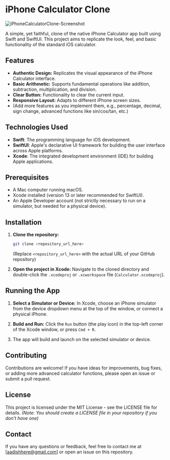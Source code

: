 # iPhone Calculator Clone

![iPhoneCalculatorClone-Screenshot](https://github.com/aadishhere/iPhone-Calculator-Clone/assets/84015581/900cbb2c-133f-4868-80db-6645a7b8f217)

A simple, yet faithful, clone of the native iPhone Calculator app built using Swift and SwiftUI. This project aims to replicate the look, feel, and basic functionality of the standard iOS calculator.

## Features

* **Authentic Design:** Replicates the visual appearance of the iPhone Calculator interface.
* **Basic Arithmetic:** Supports fundamental operations like addition, subtraction, multiplication, and division.
* **Clear Button:** Functionality to clear the current input.
* **Responsive Layout:** Adapts to different iPhone screen sizes.
* (Add more features as you implement them, e.g., percentage, decimal, sign change, advanced functions like sin/cos/tan, etc.)

## Technologies Used

* **Swift**: The programming language for iOS development.
* **SwiftUI**: Apple's declarative UI framework for building the user interface across Apple platforms.
* **Xcode**: The integrated development environment (IDE) for building Apple applications.

## Prerequisites

* A Mac computer running macOS.
* Xcode installed (version 13 or later recommended for SwiftUI).
* An Apple Developer account (not strictly necessary to run on a simulator, but needed for a physical device).

## Installation

1.  **Clone the repository:**

    ```bash
    git clone <repository_url_here>
    ```
    (Replace `<repository_url_here>` with the actual URL of your GitHub repository)

2.  **Open the project in Xcode:**
    Navigate to the cloned directory and double-click the `.xcodeproj` or `.xcworkspace` file (`Calculator.xcodeproj`).

## Running the App

1.  **Select a Simulator or Device:**
    In Xcode, choose an iPhone simulator from the device dropdown menu at the top of the window, or connect a physical iPhone.

2.  **Build and Run:**
    Click the `Run` button (the play icon) in the top-left corner of the Xcode window, or press `Cmd + R`.

3.  The app will build and launch on the selected simulator or device.

## Contributing

Contributions are welcome! If you have ideas for improvements, bug fixes, or adding more advanced calculator functions, please open an issue or submit a pull request.

## License

This project is licensed under the MIT License - see the LICENSE file for details.
*(Note: You should create a LICENSE file in your repository if you don't have one)*

## Contact

If you have any questions or feedback, feel free to contact me at [aadishhere@gmail.com] or open an issue on this repository.
